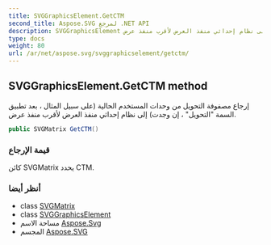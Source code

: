 ```yaml
---
title: SVGGraphicsElement.GetCTM
second_title: Aspose.SVG لمرجع .NET API
description: SVGGraphicsElement طريقة. إرجاع مصفوفة التحويل من وحدات المستخدم الحالية على سبيل المثال  بعد تطبيق السمة التحويل  إن وجدت إلى نظام إحداثي منفذ العرض لأقرب منفذ عرض.
type: docs
weight: 80
url: /ar/net/aspose.svg/svggraphicselement/getctm/
---
```

## SVGGraphicsElement.GetCTM method

إرجاع مصفوفة التحويل من وحدات المستخدم الحالية (على سبيل المثال ، بعد تطبيق السمة "التحويل" ، إن وجدت) إلى نظام إحداثي منفذ العرض لأقرب منفذ عرض.

```csharp
public SVGMatrix GetCTM()
```

### قيمة الإرجاع

كائن SVGMatrix يحدد CTM.

### أنظر أيضا

* class [SVGMatrix](../../../aspose.svg.datatypes/svgmatrix/)
* class [SVGGraphicsElement](../)
* مساحة الاسم [Aspose.Svg](../../svggraphicselement/)
* المجسم [Aspose.SVG](../../../)


